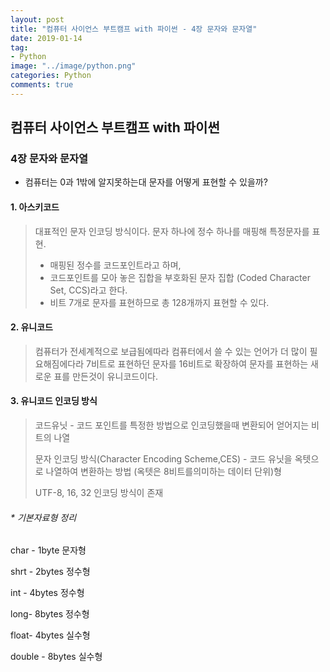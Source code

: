 ```yaml
---
layout: post
title: "컴퓨터 사이언스 부트캠프 with 파이썬 - 4장 문자와 문자열"
date: 2019-01-14
tag:
- Python
image: "../image/python.png"
categories: Python
comments: true
---
```


## 컴퓨터 사이언스 부트캠프 with 파이썬



### 4장 문자와 문자열

- 컴퓨터는 0과 1밖에 알지못하는대 문자를 어떻게 표현할 수 있을까?



#### 1. 아스키코드

> 대표적인 문자 인코딩 방식이다. 문자 하나에 정수 하나를 매핑해 특정문자를 표현.
>
> * 매핑된 정수를 코드포인트라고 하며,
> * 코드포인트를 모아 놓은 집합을 부호화된 문자 집합 (Coded Character Set, CCS)라고 한다.
> * 비트 7개로 문자를 표현하므로 총 128개까지 표현할 수 있다.

#### 2. 유니코드

> 컴퓨터가 전세계적으로 보급됨에따라 컴퓨터에서 쓸 수 있는 언어가 더 많이 필요해짐에다라 7비트로 표현하던 문자를 16비트로 확장하여 문자를 표현하는 새로운 표를 만든것이 유니코드이다.

#### 3. 유니코드 인코딩 방식

> 코드유닛 - 코드 포인트를 특정한 방법으로 인코딩했을때 변환되어 얻어지는 비트의 나열
>
> 문자 인코딩 방식(Character Encoding Scheme,CES) - 코드 유닛을 옥텟으로 나열하여 변환하는 방법 (옥텟은 8비트를의미하는 데이터 단위)형
>
> UTF-8, 16, 32 인코딩 방식이 존재



###### * 기본자료형 정리

char - 1byte 문자형

shrt - 2bytes 정수형

int - 4bytes 정수형

long- 8bytes 정수형

float- 4bytes 실수형

double - 8bytes 실수형
